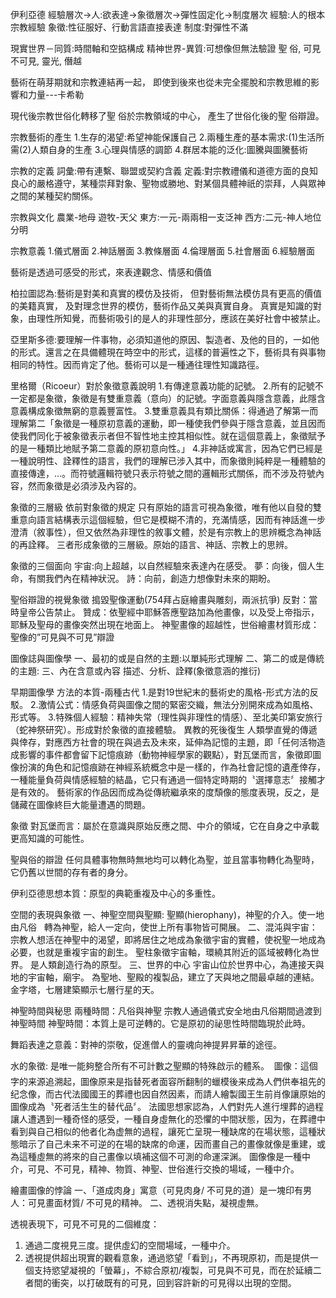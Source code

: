 伊利亞德
經驗層次->人:欲表達->象徵層次->彈性固定化->制度層次
經驗:人的根本宗教經驗
象徵:性征服好、行動言語直接表達
制度:對彈性不滿

現實世界－同質:時間軸和空掂構成
精神世界-異質:可想像但無法驗證
聖 俗, 可見 不可見, 靈光, 僭越

藝術在萌芽期就和宗教連結再一起，
即使到後來也從未完全擺脫和宗教思維的影響和力量---卡希勒

現代後宗教世俗化轉移了聖 俗於宗教領域的中心，
產生了世俗化後的聖 俗辯證。

宗教藝術的產生
1.生存的渴望:希望神能保護自己
2.兩種生產的基本需求:(1)生活所需(2)人類自身的生產
3.心理與情感的調節
4.群居本能的泛化:圖騰與圖騰藝術

宗教的定義
詞彙:帶有連繫、聯盟或契約含義
定義:對宗教禮儀和道德方面的良知良心的嚴格遵守，某種崇拜對象、聖物或勝地、對某個具體神祇的崇拜，人與眾神之間的某種契約關係。

宗教與文化
農業-地母
遊牧-天父
東方:一元-兩兩相一支泛神
西方:二元-神人地位分明

宗教意義
1.儀式層面
2.神話層面
3.教條層面
4.倫理層面
5.社會層面
6.經驗層面

藝術是透過可感受的形式，來表達觀念、情感和價值

柏拉圖認為:藝術是對美和真實的模仿及技術，
但對藝術無法模仿具有更高的價值的美籍真實，
及對理念世界的模仿，藝術作品又美與真實自身。
真實是知識的對象，由理性所知覺，而藝術吸引的是人的非理性部分，應該在美好社會中被禁止。

亞里斯多德:要理解一件事物，必須知道他的原因、製造者、及他的目的，一如他的形式。還言之在具備體現在時空中的形式，這樣的普遍性之下，藝術具有與事物相同的特性。因而肯定了他。藝術可以是一種通往理性知識路徑。

里格爾（Ricoeur）對於象徵意義說明
1.有傳達意義功能的記號。
2.所有的記號不一定都是象徵，象徵是有雙重意義（意向）的記號。字面意義與隱含意義，此隱含意義構成象徵無窮的意義豐富性。
3.雙重意義具有類比關係：得通過了解第一而理解第二「象徵是一種原初意義的運動，即一種使我們參與于隱含意義，並且因而使我們同化于被象徵表示者但不智性地主控其相似性。就在這個意義上，象徵賦予的是一種類比地賦予第二意義的原初意向性。」
4.非神話或寓言，因為它們已經是一種說明性、詮釋性的語言，我們的理解已涉入其中，而象徵則純粹是一種體驗的直接傳達，…。而符號邏輯符號只表示符號之間的邏輯形式關係，而不涉及符號內容，然而象徵是必須涉及內容的。

象徵的三層級
依前對象徵的規定
只有原始的語言可視為象徵，唯有他以自發的雙重意向語言結構表示這個經驗，但它是模糊不清的，充滿情感，因而有神話進一步澄清（敘事性），但又依然為非理性的敘事文體，於是有宗教上的思辨概念為神話的再詮釋。
三者形成象徵的三層級。原始的語言、神話、宗教上的思辨。

象徵的三個面向
宇宙:向上超越，以自然經驗來表達內在感受。
夢：向後，個人生命，有關我們內在精神狀況。
詩：向前，創造力想像對未來的期盼。

聖俗辯證的視覺象徵
搗毀聖像運動(754拜占庭繪畫與雕刻，兩派抗爭)
反對：當時皇帝公告禁止。
贊成：依聖經中耶穌答應聖路加為他畫像，以及受上帝指示，耶穌及聖母的畫像突然出現在地面上。
神聖畫像的超越性，世俗繪畫材質形成：
聖像的”可見與不可見”辯證

圖像誌與圖像學
一、最初的或是自然的主題:以單純形式理解
二、第二的或是傳統的主題:
三、內在含意或內容
描述、分析、詮釋(象徵意涵的推衍)

早期圖像學
方法的本質-兩種古代
1.是對19世紀末的藝術史的風格-形式方法的反駁。
2.激情公式：情感負荷與圖像之間的緊密交織，無法分別開來成為如風格、形式等。
3.特殊個人經驗：精神失常（理性與非理性的情感）、至北美印第安旅行（蛇神祭研究）。形成對於象徵的直接體驗。
異教的死後復生
人類學直覺的傳遞與倖存，對應西方社會的現在與過去及未來，延伸為記憶的主題，即「任何活物造成影響的事件都會留下記憶痕跡（動物神經學家的觀點），對瓦堡而言，象徵即圖像扮演的角色和記憶痕跡在神經系統概念中是一樣的，作為社會記憶的遺產倖存，一種能量負荷與情感經驗的結晶，它只有通過一個特定時期的〝選擇意志〞接觸才是有效的。
藝術家的作品因而成為從傳統繼承來的度頹像的態度表現，反之，是儲藏在圖像終巨大能量遭遇的問題。

象徵
對瓦堡而言：屬於在意識與原始反應之間、中介的領域，它在自身之中承載更高知識的可能性。

聖與俗的辯證
任何具體事物無時無地均可以轉化為聖，並且當事物轉化為聖時，它仍舊以世間的存有者的身分。

伊利亞德思想本質：原型的典範重複及中心的多重性。

空間的表現與象徵
一、神聖空間與聖顯:
聖顯(hierophany)，神聖的介入。使一地由凡俗   轉為神聖，給人一定向，使世上所有事物皆可開展。
二、混沌與宇宙：
宗教人想活在神聖中的渴望，即將居住之地成為象徵宇宙的實體，使祝聖一地成為必要，也就是重複宇宙的創生。
聖柱象徵宇宙軸，環繞其附近的區域被轉化為世界。
是人類創造行為的原型。
三、世界的中心
宇宙山位於世界中心，為連接天與地的宇宙軸，廟宇。
為聖地、聖殿的複製品，建立了天與地之間最卓越的連結。
金字塔，七層建築顯示七層行星的天。

神聖時間與秘思
兩種時間：凡俗與神聖
宗教人通過儀式安全地由凡俗期間過渡到神聖時間
神聖時間：本質上是可逆轉的。它是原初的祕思性時間臨現於此時。

舞蹈表達之意義：對神的崇敬，促進僧人的靈魂向神提昇昇華的途徑。

水的象徵:
是唯一能夠整合所有不可計數之聖顯的特殊啟示的體系。

圖像：這個字的来源追溯起，圖像原来是指替死者面容所翻制的蠟模後来成為人們供奉祖先的纪念像，而古代法國國王的葬禮也因自然因素，而請人繪製國王生前肖像讓原始的圖像成為〝死者活生生的替代品〞。
法國思想家認為，人們對先人進行埋葬的過程讓人遭遇到一種奇怪的感受，一種自身虛無化的恐懼的中間狀態，因为，在葬禮中看到與自己相似的他者化為虚無的過程，讓死亡呈現一種缺席的在場状態，這種狀態暗示了自己未来不可逆的在場的缺席的命運，因而畫自己的畫像就像是重建，或為這種虛無的將來的自己畫像以填補这個不可測的命運深渊。
圖像像是一種中介，可見、不可見，精神、物質、神聖、世俗進行交換的場域，一種中介。

繪畫圖像的悖論
一、「道成肉身」寓意（可見肉身/ 不可見的道）是一塊印有男人：可見畫面材質/ 不可見的精神。
二、透視消失點，凝視虛無。

透視表現下，可見不可見的二個維度：
1. 通過二度視見三度。提供虛幻的空間場域，一種中介。
2. 透視提供超出現實的觀看意象，通過慾望「看到」，不再現原初，而是提供一個支持慾望凝視的「螢幕」，不綜合原初/複製，可見與不可見，而在於延續二者間的衝突，以打破既有的可見，回到容許新的可見得以出現的空間。